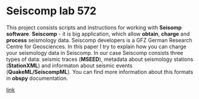 # Seiscomp lab 572

This project consists scripts and instructions for working with **Seisomp software**. **Seiscomp** - it is big application, which allow **obtain**, **charge** and **process** seismology data. Seiscomp developers is a GFZ German Research Centre for Geosciences. In this paper I try to explain how you can charge your seismology data in Seiscomp. In our case Seiscomp consists three types of data: seismic traces (**MSEED**), metadata about seismology stations (**StationXML**) and informaton about seismic events (**QuakeML/SeiscompML**). You can find more information about this formats in **obspy** documentation.


[link](https://docs.obspy.org/index.html)
